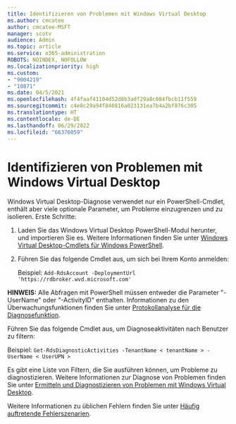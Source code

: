 ```yaml
---
title: Identifizieren von Problemen mit Windows Virtual Desktop
ms.author: cmcatee
author: cmcatee-MSFT
manager: scotv
audience: Admin
ms.topic: article
ms.service: o365-administration
ROBOTS: NOINDEX, NOFOLLOW
ms.localizationpriority: high
ms.custom:
- "9004219"
- "10871"
ms.date: 04/5/2021
ms.openlocfilehash: 4f4faaf41104d52d8b3adf29a8c084fbcb11f559
ms.sourcegitcommit: c4e8c29a94f840816a023131ea7b4a2bf876c305
ms.translationtype: HT
ms.contentlocale: de-DE
ms.lasthandoff: 06/29/2022
ms.locfileid: "66376059"
---
```

# <a name="identify-windows-virtual-desktop-issues"></a>Identifizieren von Problemen mit Windows Virtual Desktop

Windows Virtual Desktop-Diagnose verwendet nur ein PowerShell-Cmdlet, enthält aber viele optionale Parameter, um Probleme einzugrenzen und zu isolieren. Erste Schritte: 

1. Laden Sie das Windows Virtual Desktop PowerShell-Modul herunter, und importieren Sie es. Weitere Informationen finden Sie unter [Windows Virtual Desktop-Cmdlets für Windows PowerShell](https://docs.microsoft.com/powershell/windows-virtual-desktop/overview).

1. Führen Sie das folgende Cmdlet aus, um sich bei Ihrem Konto anmelden:
    
    Beispiel: `Add-RdsAccount -DeploymentUrl 'https://rdbroker.wvd.microsoft.com'`

**HINWEIS:** Alle Abfragen mit PowerShell müssen entweder die Parameter "-UserName" oder "-ActivityID" enthalten. Informationen zu den Überwachungsfunktionen finden Sie unter [Protokollanalyse für die Diagnosefunktion](https://go.microsoft.com/fwlink/?linkid=2126847).

Führen Sie das folgende Cmdlet aus, um Diagnoseaktivitäten nach Benutzer zu filtern:

Beispiel: `Get-RdsDiagnosticActivities -TenantName < tenantName > -UserName < UserUPN >`

Es gibt eine Liste von Filtern, die Sie ausführen können, um Probleme zu diagnostizieren. Weitere Informationen zur Diagnose von Problemen finden Sie unter [Ermitteln und Diagnostizieren von Problemen mit Windows Virtual Desktop](https://docs.microsoft.com/azure/virtual-desktop/diagnostics-role-service#diagnose-issues-with-powershell).

Weitere Informationen zu üblichen Fehlern finden Sie unter [Häufig auftretende Fehlerszenarien](https://docs.microsoft.com/azure/virtual-desktop/diagnostics-role-service#common-error-scenarios).

